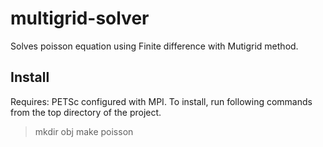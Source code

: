 # multigrid-solver

Solves poisson equation using Finite difference with Mutigrid method.

## Install

Requires: PETSc configured with MPI. To install, run following commands from the top directory of the project.

> mkdir obj
> make poisson

